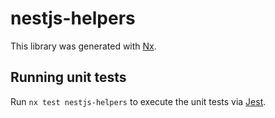 # nestjs-helpers

This library was generated with [Nx](https://nx.dev).

## Running unit tests

Run `nx test nestjs-helpers` to execute the unit tests via [Jest](https://jestjs.io).
